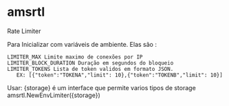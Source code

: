 # amsrtl
Rate Limiter

Para Inicializar com variáveis de ambiente.
Elas são :

    LIMITER_MAX Limite maximo de conexões por IP
    LIMITER_BLOCK_DURATION Duração em segundos do bloqueio
    LIMITER_TOKENS Lista de token validos em formato JSON.
       EX: [{"token":"TOKENA","limit": 10},{"token":"TOKENB","limit": 10}]

Usar:
    {storage} é um interface que permite varios tipos de storage
    amsrtl.NewEnvLimiter({storage})
